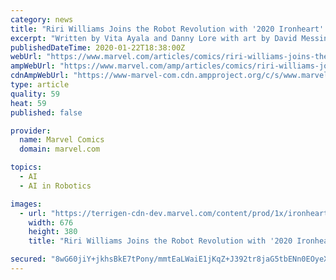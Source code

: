 ```yaml
---
category: news
title: "Riri Williams Joins the Robot Revolution with '2020 Ironheart' #1"
excerpt: "Written by Vita Ayala and Danny Lore with art by David Messina, the Arno Stark–funded crackdown on artificial intelligence is in full swing. That means that Riri Williams and N.A.T.A.L.I.E., the A.I. based on Riri’s deceased best friend, are in for a world of trouble. Can they weather the coming storm together, or will 2020 tear them apart?"
publishedDateTime: 2020-01-22T18:38:00Z
webUrl: "https://www.marvel.com/articles/comics/riri-williams-joins-the-robot-revolution-with-2020-ironheart-1"
ampWebUrl: "https://www.marvel.com/amp/articles/comics/riri-williams-joins-the-robot-revolution-with-2020-ironheart-1"
cdnAmpWebUrl: "https://www-marvel-com.cdn.ampproject.org/c/s/www.marvel.com/amp/articles/comics/riri-williams-joins-the-robot-revolution-with-2020-ironheart-1"
type: article
quality: 59
heat: 59
published: false

provider:
  name: Marvel Comics
  domain: marvel.com

topics:
  - AI
  - AI in Robotics

images:
  - url: "https://terrigen-cdn-dev.marvel.com/content/prod/1x/ironheart001_covc.jpg"
    width: 676
    height: 380
    title: "Riri Williams Joins the Robot Revolution with '2020 Ironheart' #1"

secured: "8wG60jiY+jkhsBkE7tPony/mmtEaLWaiE1jKqZ+J392tr8jaG5tbENn0EOyeXJaHaFwNGKh+cGPXTPmS8ylyjE0dNuxqE/Sp/K49j/EbMd3g8rD+zmwDF+bRrWRFuURwQJNw1DCnKvVb8/WggG7nsnLcC4+VXBl96XtNnOu56ntWbGorB8Vv9rNMOwVs0XmU6Lt+sdcvcdLoZFBToXA3hhi+cYbIxjOphI2UKKzX2nJbA6kDROLTRmklL2L9vCTRFpEhzWhasAKlRPRz1pq+KMfLZNvvB9InLR+zcJHNUjmLm8N5V+wIN70N64DuSAGHPoSkHDh9SP/9JsfEQI5XBa5o2I+fe+YcJeUFEOWAulHyNgQUJzBU7hDYL5jbOub+Uh504ym3tb0xgy2bQllHOkSSOFZ0f3uOpjp9Kr9RbG+MHUMvzxp1IU+Oln5JMxSwM0h5JWke61yZrNCihdUq0A==;Wa4cAGnR9UTnsm6+cAjCww=="
---
```



